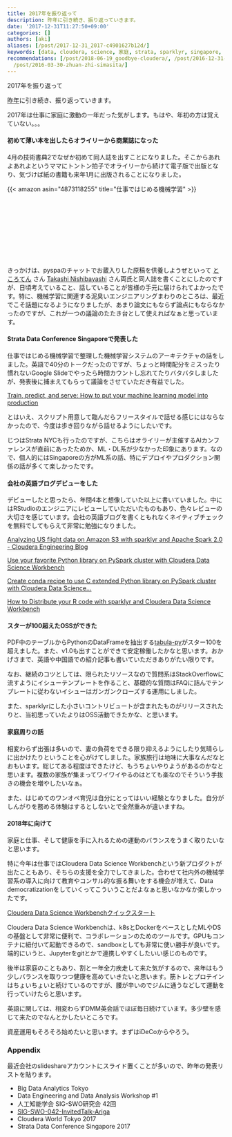 ```yaml
---
title: 2017年を振り返って
description: 昨年に引き続き、振り返っていきます。
date: '2017-12-31T11:27:50+09:00'
categories: []
authors: [aki]
aliases: [/post/2017-12-31_2017-c4901627b12d/]
keywords: [data, cloudera, science, 家庭, strata, sparklyr, singapore, '2017', こと, オライリー]
recommendations: [/post/2018-06-19_goodbye-cloudera/, /post/2016-12-31-2016nian-wozhen-rifan-tute/,
  /post/2016-03-30-zhuan-zhi-simasita/]
---
```


2017年を振り返って

[昨年](https://chezo.uno/post/2016-12-31-2016nian-wozhen-rifan-tute/)に引き続き、振り返っていきます。

2017年は仕事に家庭に激動の一年だった気がします。もはや、年初の方は覚えていない。。。

#### 初めて薄い本を出したらオライリーから商業誌になった

4月の技術書典2でなぜか初めて同人誌を出すことになりました。そこからあれよあれよというママにトントン拍子でオライリーから続けて電子版で出版となり、気づけば紙の書籍も来年1月に出版されることになりました。

{{< amazon asin="4873118255" title="仕事ではじめる機械学習" >}}

<div class="iframely-embed"><div class="iframely-responsive" style="height: 140px; padding-bottom: 0;"><a href="https://chezo.uno/post/2017-10-20_oreilly-ml-for-business-cf835ff4c128/" data-iframely-url="//cdn.iframe.ly/tf0JDFS"></a></div></div><script async src="//cdn.iframe.ly/embed.js" charset="utf-8"></script>

きっかけは、pyspaのチャットでお蔵入りした原稿を供養しようぜといって [ところてん](https://medium.com/u/dcded7eecf08) さん [Takashi Nishibayashi](https://medium.com/u/1f02a92f1898) さん両氏と同人誌を書くことにしたのですが、日頃考えていること、話していることが皆様の手元に届けられてよかったです。特に、機械学習に関連する泥臭いエンジニアリングまわりのところは、最近でこそ話題になるようになりましたが、あまり論文にもならず論点にもならなかったのですが、これが一つの議論のたたき台として使えればなぁと思っています。

#### Strata Data Conference Singaporeで発表した

仕事ではじめる機械学習で整理した機械学習システムのアーキテクチャの話をしました。英語で40分のトークだったのですが、ちょっと時間配分をミスったり慣れないGoogle Slideでやったら時間カウントし忘れてたりバタバタしましたが、発表後に捕まえてもらって議論をさせていただき有益でした。

[Train, predict, and serve: How to put your machine learning model into production](https://conferences.oreilly.com/strata/strata-sg/public/schedule/detail/62956)

とはいえ、スクリプト用意して臨んだらフリースタイルで話せる感じにはならなかったので、今度は歩き回りながら話せるようにしたいです。

じつはStrata NYCも行ったのですが、こちらはオライリーが主催するAIカンファレンスが直前にあったためか、ML・DL系が少なかった印象にあります。なので、個人的にはSingaporeの方がML系の話、特にデプロイやプロダクション関係の話が多くて楽しかったです。

#### 会社の英語ブログデビューをした

デビューしたと思ったら、年間4本と想像していた以上に書いていました。中にはRStudioのエンジニアにレビューしていただいたものもあり、色々レビューの大切さを感じています。会社の英語ブログを書くともれなくネイティブチェックを無料でしてもらえて非常に勉強になりました。

[Analyzing US flight data on Amazon S3 with sparklyr and Apache Spark 2.0 - Cloudera Engineering Blog](http://blog.cloudera.com/blog/2017/02/analyzing-us-flight-data-on-amazon-s3-with-sparklyr-and-apache-spark-2-0/)

[Use your favorite Python library on PySpark cluster with Cloudera Data Science Workbench](http://blog.cloudera.com/blog/2017/04/use-your-favorite-python-library-on-pyspark-cluster-with-cloudera-data-science-workbench/)

[Create conda recipe to use C extended Python library on PySpark cluster with Cloudera Data Science…](http://blog.cloudera.com/blog/2017/05/create-conda-recipe-to-use-c-extended-python-library-on-pyspark-cluster-with-cloudera-data-science-workbench/)

[How to Distribute your R code with sparklyr and Cloudera Data Science Workbench](http://blog.cloudera.com/blog/2017/09/how-to-distribute-your-r-code-with-sparklyr-and-cdsw/)

#### スターが100超えたOSSができた

PDF中のテーブルからPythonのDataFrameを抽出する[tabula-py](https://github.com/chezou/tabula-py)がスター100を超えました。また、v1.0も出すことができて安定稼働したかなと思います。おかげさまで、英語や中国語での紹介記事も書いていただきありがたい限りです。

なお、継続のコツとしては、限られたリソースなので質問系はStackOverflowに流すようにイシューテンプレートを作ること、基礎的な質問はFAQに詰んでテンプレートに従わないイシューはガンガンクローズする運用にしました。

また、sparklyrにした小さいコントリビュートが含まれたものがリリースされたりと、当初思っていたよりはOSS活動できたかな、と思います。

#### 家庭周りの話

相変わらず出張は多いので、妻の負荷をできる限り抑えるようにしたり気晴らしに出かけたりということを心がけてしました。家族旅行は地味に大事なんだなとおもいます。総じてある程度はできたけど、もうちょいやりようがあるのかなと思います。複数の家族が集まってワイワイやるのはとても楽なのでそういう手抜きの機会を増やしたいなぁ。

また、はじめてのワンオペ育児は自分にとってはいい経験となりました。自分がしんがりを務める体験はするとしないとで全然重みが違いますね。

#### 2018年に向けて

家庭と仕事、そして健康を手に入れるための運動のバランスをうまく取りたいなと思います。

特に今年は仕事ではCloudera Data Science Workbenchという新プロダクトが出たこともあり、そちらの支援を全力でしてきました。合わせて社内外の機械学習系の導入に向けて教育やコンサル的な振る舞いをする機会が増えて、Data democratizationをしていくってこういうことだよなぁと思いなかなか楽しかったです。

[Cloudera Data Science Workbenchクイックスタート](https://blog.cloudera.co.jp/getting-started-with-cloudera-data-science-workbench-2329d94221c5)

Cloudera Data Science Workbenchは、k8sとDockerをベースとしたMLやDSの基盤として非常に便利で、コラボレーションのためのツールです。GPUもコンテナに紐付いて起動できるので、sandboxとしても非常に使い勝手が良いです。端的にいうと、Jupyterをgitとかで連携しやすくしたいい感じのものです。

後半は家庭のこともあり、割と一年全力疾走して来た気がするので、来年はもう少しバランスを取りつつ健康を高めていきたいと思います。筋トレとプロテインはちょいちょいと続けているのですが、腰が辛いのでジムに通うなどして運動を行っていけたらと思います。

英語に関しては、相変わらずDMM英会話でほぼ毎日続けています。多少壁を感じて来たのでなんとかしたいところです。

資産運用もそろそろ始めたいと思います。まずはiDeCoからやろう。

### Appendix

最近会社のslideshareアカウントにスライド置くことが多いので、昨年の発表リストを貼ります。

- Big Data Analytics Tokyo
- Data Engineering and Data Analysis Workshop #1
- 人工知能学会 SIG-SWO研究会 42回
- [SIG-SWO-042-InvitedTalk-Ariga](https://docs.google.com/viewer?a=v&pid=sites&srcid=ZGVmYXVsdGRvbWFpbnxzaWdzd28xNXxneDo2ODNmOTg4M2NhMjM4NjI)
- Cloudera World Tokyo 2017
- Strata Data Conference Singapore 2017

